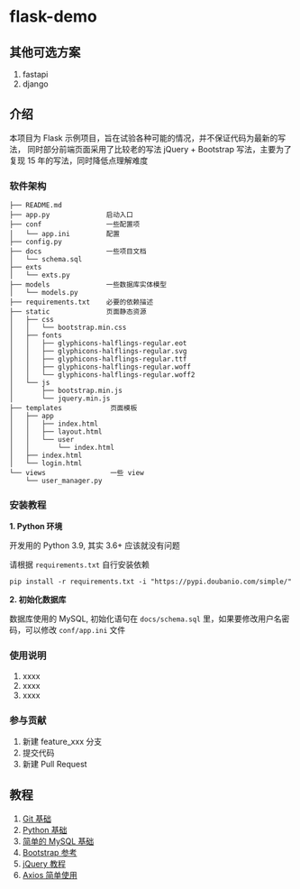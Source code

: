 # flask-demo

## 其他可选方案

1. fastapi
2. django

## 介绍

本项目为 Flask 示例项目，旨在试验各种可能的情况，并不保证代码为最新的写法，
同时部分前端页面采用了比较老的写法 jQuery + Bootstrap 写法，主要为了复现
15 年的写法，同时降低点理解难度

### 软件架构

```
├── README.md
├── app.py              启动入口
├── conf                一些配置项
│   └── app.ini         配置
├── config.py
├── docs                一些项目文档
│   └── schema.sql
├── exts
│   └── exts.py
├── models              一些数据库实体模型
│   └── models.py
├── requirements.txt    必要的依赖描述
├── static              页面静态资源
│   ├── css
│   │   └── bootstrap.min.css
│   ├── fonts
│   │   ├── glyphicons-halflings-regular.eot
│   │   ├── glyphicons-halflings-regular.svg
│   │   ├── glyphicons-halflings-regular.ttf
│   │   ├── glyphicons-halflings-regular.woff
│   │   └── glyphicons-halflings-regular.woff2
│   └── js
│       ├── bootstrap.min.js
│       └── jquery.min.js
├── templates            页面模板
│   ├── app
│   │   ├── index.html
│   │   ├── layout.html
│   │   └── user
│   │       └── index.html
│   ├── index.html
│   └── login.html
└── views                一些 view
    └── user_manager.py
```


### 安装教程

**1. Python 环境**

开发用的 Python 3.9, 其实 3.6+ 应该就没有问题
   
请根据 `requirements.txt` 自行安装依赖
    
```pip install -r requirements.txt -i "https://pypi.doubanio.com/simple/"```

**2. 初始化数据库**

数据库使用的 MySQL, 初始化语句在 `docs/schema.sql` 里，如果要修改用户名密码，可以修改 `conf/app.ini` 文件

### 使用说明

1.  xxxx
2.  xxxx
3.  xxxx

### 参与贡献

1.  新建 feature_xxx 分支
1.  提交代码
1.  新建 Pull Request

## 教程

1. [Git 基础](https://www.liaoxuefeng.com/wiki/896043488029600)
1. [Python 基础](https://www.liaoxuefeng.com/wiki/1016959663602400)
1. [简单的 MySQL 基础](https://www.liaoxuefeng.com/wiki/1177760294764384)
1. [Bootstrap 参考](https://v3.bootcss.com/)
1. [jQuery 教程](https://www.w3school.com.cn/jquery/index.asp)
1. [Axios 简单使用](https://blog.csdn.net/zyndev/article/details/107215871)
